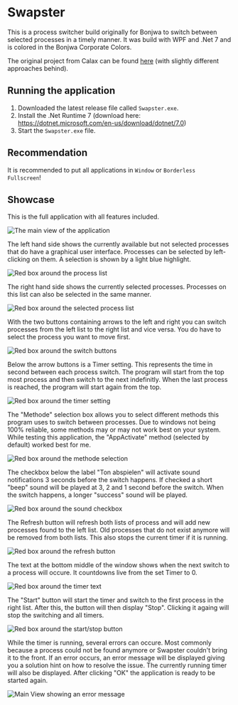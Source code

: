 # Swapster
This is a process switcher build originally for Bonjwa to switch between selected processes in a timely manner.
It was build with WPF and .Net 7 and is colored in the Bonjwa Corporate Colors.

The original project from Calax can be found [here](https://github.com/CalaxDev/Switchy/tree/main) (with slightly different approaches behind).

## Running the application
1. Downloaded the latest release file called `Swapster.exe`.
2. Install the .Net Runtime 7 (download here: https://dotnet.microsoft.com/en-us/download/dotnet/7.0)
3. Start the `Swapster.exe` file.

## Recommendation
It is recommended to put all applications in `Window` or `Borderless Fullscreen`!

## Showcase
This is the full application with all features included.

![The main view of the application](Pictures/MainView.png)

The left hand side shows the currently available but not selected processes that do have a graphical
user interface. Processes can be selected by left-clicking on them. A selection is shown by a 
light blue highlight.

![Red box around the process list](Pictures/MainView_Processes.png)

The right hand side shows the currently selected processes. Processes on this list can also be
selected in the same manner.

![Red box around the selected process list](Pictures/MainView_Selected.png)

With the two buttons containing arrows to the left and right you can switch processes from
the left list to the right list and vice versa. You do have to select the process you want to
move first.

![Red box around the switch buttons](Pictures/MainView_Switch.png)

Below the arrow buttons is a Timer setting. This represents the time in second between each process
switch. The program will start from the top most process and then switch to the next indefinitly.
When the last process is reached, the program will start again from the top.

![Red box around the timer setting](Pictures/MainView_Timer.png)

The "Methode" selection box allows you to select different methods this program uses to switch between
processes. Due to windows not being 100% reliable, some methods may or may not work best on your system.
While testing this application, the "AppActivate" method (selected by default) worked best for me.

![Red box around the methode selection](Pictures/MainView_Method.png)

The checkbox below the label "Ton abspielen" will activate sound notifications 3 seconds before the
switch happens. If checked a short "beep" sound will be played at 3, 2 and 1 second before the switch.
When the switch happens, a longer "success" sound will be played.

![Red box around the sound checkbox](Pictures/MainView_Sound.png)

The Refresh button will refresh both lists of process and will add new processes found to the left list.
Old processes that do not exist anymore will be removed from both lists.
This also stops the current timer if it is running.

![Red box around the refresh button](Pictures/MainView_Refresh.png)

The text at the bottom middle of the window shows when the next switch to a process will occure.
It countdowns live from the set Timer to 0.

![Red box around the timer text](Pictures/MainView_Counter.png)

The "Start" button will start the timer and switch to the first process in the right list.
After this, the button will then display "Stop". Clicking it againg will stop the switching and all timers.

![Red box around the start/stop button](Pictures/MainView_Start.png)

While the timer is running, several errors can occure. Most commonly because a process could not be
found anymore or Swapster couldn't bring it to the front.
If an error occurs, an error message will be displayed giving you a solution hint on how to resolve the issue.
The currently running timer will also be displayed. After clicking "OK" the application is ready to be started again.

![Main View showing an error message](Pictures/MainView_Error.png)